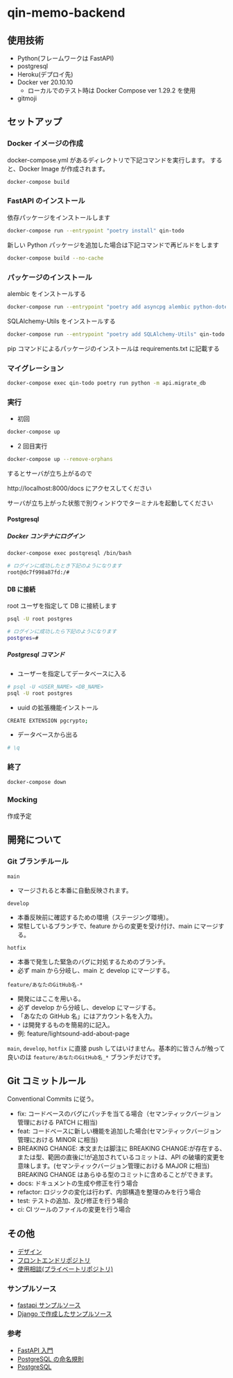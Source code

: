 # qin-memo-backend

## 使用技術

- Python(フレームワークは FastAPI)
- postgresql
- Heroku(デプロイ先)
- Docker ver 20.10.10
  - ローカルでのテスト時は Docker Compose ver 1.29.2 を使用
- gitmoji

## セットアップ

### Docker イメージの作成

docker-compose.yml があるディレクトリで下記コマンドを実行します。
すると、Docker Image が作成されます。

```bash
docker-compose build
```

### FastAPI のインストール

依存パッケージをインストールします

```bash
docker-compose run --entrypoint "poetry install" qin-todo
```

新しい Python パッケージを追加した場合は下記コマンドで再ビルドをします

```bash
docker-compose build --no-cache
```

### パッケージのインストール

alembic をインストールする

```bash
docker-compose run --entrypoint "poetry add asyncpg alembic python-dotenv" qin-todo
```

SQLAlchemy-Utils をインストールする

```bash
docker-compose run --entrypoint "poetry add SQLAlchemy-Utils" qin-todo
```

pip コマンドによるパッケージのインストールは requirements.txt に記載する

### マイグレーション

```bash
docker-compose exec qin-todo poetry run python -m api.migrate_db
```

### 実行

- 初回

```bash
docker-compose up
```

- 2 回目実行

```bash
docker-compose up --remove-orphans
```

するとサーバが立ち上がるので

http://localhost:8000/docs にアクセスしてください

サーバが立ち上がった状態で別ウィンドウでターミナルを起動してください

#### Postgresql

##### Docker コンテナにログイン

```bash
docker-compose exec postqresql /bin/bash
```

```bash
# ログインに成功したとき下記のようになります
root@dc7f998a87fd:/#
```

#### DB に接続

root ユーザを指定して DB に接続します

```bash
psql -U root postgres
```

```bash
# ログインに成功したら下記のようになります
postgres=#
```

##### Postgresql コマンド

- ユーザーを指定してデータベースに入る

```bash
# psql -U <USER_NAME> <DB_NAME>
psql -U root postgres
```

- uuid の拡張機能インストール

```bash
CREATE EXTENSION pgcrypto;
```

- データベースから出る

```bash
# \q
```

### 終了

```bash
docker-compose down
```

### Mocking

作成予定

## 開発について

### Git ブランチルール

`main`

- マージされると本番に自動反映されます。

`develop`

- 本番反映前に確認するための環境（ステージング環境）。
- 常駐しているブランチで、feature からの変更を受け付け、main にマージする。

`hotfix`

- 本番で発生した緊急のバグに対処するためのブランチ。
- 必ず main から分岐し、main と develop にマージする。

`feature/あなたのGitHub名-*`

- 開発にはここを用いる。
- 必ず develop から分岐し、develop にマージする。
- 「あなたの GitHub 名」にはアカウント名を入力。
- `*` は開発するものを簡易的に記入。
- 例: feature/lightsound-add-about-page

`main`, `develop`, `hotfix` に直接 push してはいけません。基本的に皆さんが触って良いのは `feature/あなたのGitHub名_*` ブランチだけです。

## Git コミットルール

Conventional Commits に従う。

- fix: コードベースのバグにパッチを当てる場合（セマンティックバージョン管理における PATCH に相当)
- feat: コードベースに新しい機能を追加した場合(セマンティックバージョン管理における MINOR に相当)
- BREAKING CHANGE: 本文または脚注に BREAKING CHANGE:が存在する、または型、範囲の直後に!が追加されているコミットは、API の破壊的変更を意味します。(セマンティックバージョン管理における MAJOR に相当) BREAKING CHANGE はあらゆる型のコミットに含めることができます。
- docs: ドキュメントの生成や修正を行う場合
- refactor: ロジックの変化は行わず、内部構造を整理のみを行う場合
- test: テストの追加、及び修正を行う場合
- ci: CI ツールのファイルの変更を行う場合

## その他

- [デザイン](https://www.figma.com/file/SNPCXNu0V6k6wHS4piYyS2/Qin-Todo?node-id=0%3A1)
- [フロントエンドリポジトリ](https://github.com/mo-ri-regen/qin-todo-frontend)
- [使用相談(プライベートリポジトリ)](https://github.com/qin-salon/qin-todo-backend/issues/1)

### サンプルソース

- [fastapi サンプルソース](https://github.com/takasaki376/fast-task-docker)
- [Django で作成したサンプルソース](https://github.com/gotoh-poclab/docker-django-api)

### 参考

- [FastAPI 入門](https://zenn.dev/sh0nk/books/537bb028709ab9)
- [PostgreSQL の命名規則](https://dev.appswingby.com/sql/postgresql%E3%81%AE%E5%91%BD%E5%90%8D%E8%A6%8F%E5%89%87/)
- [PostgreSQL](よく使うコマンドまとめ)

